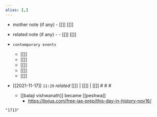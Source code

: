```yaml
---
alias: [,]
---
```

- mother note (if any)
		- [[]] [[]]
- related note (if any) -
		- [[]] [[]]
- `contemporary events`
	- [[]]
	- [[]]
	- [[]]
	- [[]]
	- [[]]

- [[2021-11-17]]  `11:29` _related_ [[]] | [[]] | [[]] # # #
	- [[balaji vishwanath]] became [[peshwa]]
		- https://byjus.com/free-ias-prep/this-day-in-history-nov16/

```query
"1713"
```